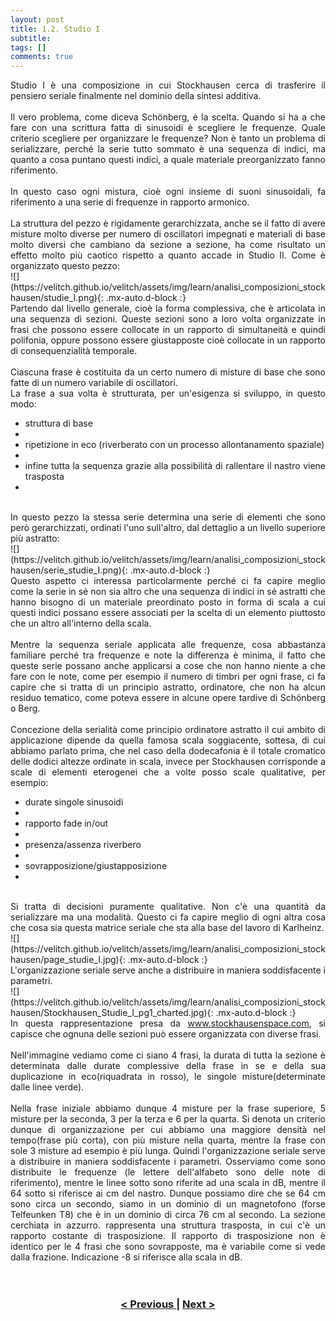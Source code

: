 ```yaml
---
layout: post
title: 1.2. Studio I
subtitle:
tags: []
comments: true
---
```


<div style="text-align:justify;">
Studio I è una composizione in cui Stockhausen cerca di trasferire il pensiero seriale finalmente nel
dominio della sintesi additiva.
<br>
<br>
Il vero problema, come diceva Schönberg, è la scelta. Quando si ha a che fare con una scrittura fatta
di sinusoidi è scegliere le frequenze. Quale criterio scegliere per organizzare le frequenze? Non è
tanto un problema di serializzare, perché la serie tutto sommato è una sequenza di indici, ma quanto
a cosa puntano questi indici, a quale materiale preorganizzato fanno riferimento.
<br>
<br>
In questo caso ogni mistura, cioè ogni insieme di suoni sinusoidali, fa riferimento a una serie di
frequenze in rapporto armonico.
<br>
<br>
La struttura del pezzo è rigidamente gerarchizzata, anche se il fatto di avere misture molto diverse
per numero di oscillatori impegnati e materiali di base molto diversi che cambiano da sezione a
sezione, ha come risultato un effetto molto più caotico rispetto a quanto accade in Studio II.
Come è organizzato questo pezzo:
</div>
![](https://velitch.github.io/velitch/assets/img/learn/analisi_composizioni_stockhausen/studie_I.png){: .mx-auto.d-block :}
<div style="text-align:justify;">
Partendo dal livello generale, cioè la forma complessiva, che è articolata in una sequenza di sezioni.
Queste sezioni sono a loro volta organizzate in frasi che possono essere collocate in un rapporto di
simultaneità e quindi polifonia, oppure possono essere giustapposte cioè collocate in un rapporto di
consequenzialità temporale.
<br>
<br>
Ciascuna frase è costituita da un certo numero di misture di base che sono fatte di un numero
variabile di oscillatori.
<br>
La frase a sua volta è strutturata, per un'esigenza si sviluppo, in questo modo:
<ul>
  <li>struttura di base<li>
  <li>ripetizione in eco (riverberato con un processo allontanamento spaziale)<li>
  <li>infine tutta la sequenza grazie alla possibilità di rallentare il nastro viene trasposta<li>
</ul>
<br>
In questo pezzo la stessa serie determina una serie di elementi che sono però gerarchizzati, ordinati
l'uno sull'altro, dal dettaglio a un livello superiore più astratto:
</div>
![](https://velitch.github.io/velitch/assets/img/learn/analisi_composizioni_stockhausen/serie_studie_I.png){: .mx-auto.d-block :}
<div style="text-align:justify;">
Questo aspetto ci interessa particolarmente perché ci fa capire meglio come la serie in sé non sia
altro che una sequenza di indici in sé astratti che hanno bisogno di un materiale preordinato posto in
forma di scala a cui questi indici possano essere associati per la scelta di un elemento piuttosto che
un altro all'interno della scala.
<br>
<br>
Mentre la sequenza seriale applicata alle frequenze, cosa abbastanza familiare perché tra frequenze
e note la differenza è minima, il fatto che queste serie possano anche applicarsi a cose che non
hanno niente a che fare con le note, come per esempio il numero di timbri per ogni frase, ci fa
capire che si tratta di un principio astratto, ordinatore, che non ha alcun residuo tematico, come
poteva essere in alcune opere tardive di Schönberg o Berg.
<br>
<br>
Concezione della serialità come principio ordinatore astratto il cui ambito di applicazione dipende
da quella famosa scala soggiacente, sottesa, di cui abbiamo parlato prima, che nel caso della
dodecafonia è il totale cromatico delle dodici altezze ordinate in scala, invece per Stockhausen
corrisponde a scale di elementi eterogenei che a volte posso scale qualitative, per esempio:
<br>
<ul>
  <li>durate singole sinusoidi<li>
  <li>rapporto fade in/out<li>
  <li>presenza/assenza riverbero<li>
  <li>sovrapposizione/giustapposizione<li>
</ul>
<br>
Si tratta di decisioni puramente qualitative. Non c'è una quantità da serializzare ma una modalità.
Questo ci fa capire meglio di ogni altra cosa che cosa sia questa matrice seriale che sta alla base del
lavoro di Karlheinz.
</div>
![](https://velitch.github.io/velitch/assets/img/learn/analisi_composizioni_stockhausen/page_studie_I.jpg){: .mx-auto.d-block :}
<div style="text-align:justify;">
L'organizzazione seriale serve anche a distribuire in maniera soddisfacente i parametri.
</div>
![](https://velitch.github.io/velitch/assets/img/learn/analisi_composizioni_stockhausen/Stockhausen_Studie_I_pg1_charted.jpg){: .mx-auto.d-block :}
<div style="text-align:justify;">
In questa rappresentazione presa da <a href="http://stockhausenspace.blogspot.com">www.stockhausenspace.com</a>, si capisce che ognuna delle
sezioni può essere organizzata con diverse frasi.
<br>
<br>
Nell'immagine vediamo come ci siano 4 frasi, la durata di tutta la sezione è determinata dalle durate
complessive della frase in se e della sua duplicazione in eco(riquadrata in rosso), le singole
misture(determinate dalle linee verde).
<br>
<br>
Nella frase iniziale abbiamo dunque 4 misture per la frase superiore, 5 misture per la seconda, 3 per
la terza e 6 per la quarta. Si denota un criterio dunque di organizzazione per cui abbiamo una
maggiore densità nel tempo(frase più corta), con più misture nella quarta, mentre la frase con sole 3
misture ad esempio è più lunga. Quindi l'organizzazione seriale serve a distribuire in maniera
soddisfacente i parametri. Osserviamo come sono distribuite le frequenze (le lettere dell'alfabeto
sono delle note di riferimento), mentre le linee sotto sono riferite ad una scala in dB, mentre il 64
sotto si riferisce ai cm del nastro. Dunque possiamo dire che se 64 cm sono circa un secondo, siamo
in un dominio di un magnetofono (forse Telfeunken T8) che è in un dominio di circa 76 cm al
secondo. La sezione cerchiata in azzurro. rappresenta una struttura trasposta, in cui c'è un rapporto
costante di trasposizione. Il rapporto di trasposizione non è identico per le 4 frasi che sono
sovrapposte, ma è variabile come si vede dalla frazione. Indicazione -8 si riferisce alla scala in dB.
</div>
<br>
<br>
<h3 style="text-align:center">
<a href="https://velitch.github.io/velitch/2021-11-02-01_01_etude/">< Previous </a>
|
<a href="https://velitch.github.io/velitch/2021-11-02-01_03_studio_ii/">Next ></a>
</h3>
